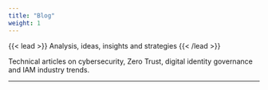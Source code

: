 ```yaml
---
title: "Blog"
weight: 1
---
```


{{< lead >}}
Analysis, ideas, insights and strategies
{{< /lead >}}

Technical articles on cybersecurity, Zero Trust, digital identity governance and IAM industry trends.

---
